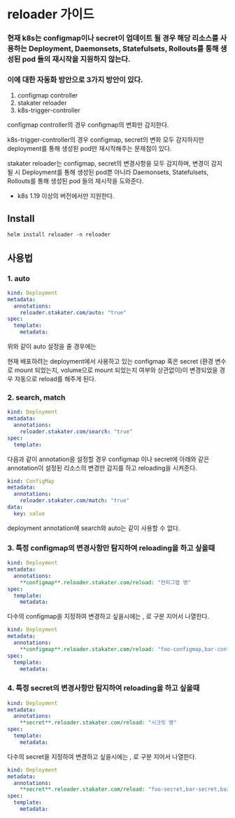 # reloader 가이드
### 현재 k8s는 configmap이나 secret이 업데이트 될 경우 해당 리소스를 사용하는 Deployment, Daemonsets, Statefulsets, Rollouts를 통해 생성된 pod 들의 재시작을 지원하지 않는다.

### 이에 대한 자동화 방안으로 3가지 방안이 있다.

1. configmap controller
2. stakater reloader
3. k8s-trigger-controller

configmap controller의 경우 configmap의 변화만 감지한다.

k8s-trigger-controller의 경우 configmap, secret의 변화 모두 감지하지만 deployment를 통해 생성된 pod만 재시작해주는 문제점이 있다.

stakater reloader는 configmap, secret의 변경사항을 모두 감지하며, 변경이 감지될 시 Deployment를 통해 생성된 pod뿐 아니라 Daemonsets, Statefulsets, Rollouts를 통해 생성된 pod 들의 재시작을 도와준다.

- k8s 1.19 이상의 버전에서만 지원한다.

## Install
```
helm install reloader -n reloader
```
## 사용법

### 1. auto

```yaml
kind: Deployment
metadata:
  annotations:
    reloader.stakater.com/auto: "true"
spec:
  template:
    metadata:
```

위와 같이 auto 설정을 줄 경우에는

현재 배포하려는 deployment에서 사용하고 있는 configmap 혹은 secret (환경 변수로 mount 되었는지, volume으로 mount 되었는지 여부와 상관없이)이 변경되었을 경우 자동으로 reload를 해주게 된다.

### 2. search, match

```yaml
kind: Deployment
metadata:
  annotations:
    reloader.stakater.com/search: "true"
spec:
  template:
```

다음과 같이 annotation을 설정할 경우 configmap 이나 secret에 아래와 같은 annotation이 설정된 리소스의 변경만 감지를 하고 reloading을 시켜준다.

```yaml
kind: ConfigMap
metadata:
  annotations:
    reloader.stakater.com/match: "true"
data:
  key: value
```

deployment annotation에 search와 auto는 같이 사용할 수 없다.

 

### 3. 특정 configmap의 변경사항만 탐지하여 reloading을 하고 싶을때

```yaml
kind: Deployment
metadata:
  annotations:
    **configmap**.reloader.stakater.com/reload: "컨피그맵 명"
spec:
  template:
    metadata:
```

다수의 configmap을  지정하여 변경하고 싶을시에는 , 로 구분 지어서 나열한다.

```yaml
kind: Deployment
metadata:
  annotations:
    **configmap**.reloader.stakater.com/reload: "foo-configmap,bar-configmap,baz-configmap"
spec:
  template: 
    metadata:
```

### 4. 특정 secret의 변경사항만 탐지하여 reloading을 하고 싶을때

```yaml
kind: Deployment
metadata:
  annotations:
    **secret**.reloader.stakater.com/reload: "시크릿 명"
spec:
  template: 
    metadata:
```

다수의 secret을  지정하여 변경하고 싶을시에는 , 로 구분 지어서 나열한다.

```yaml
kind: Deployment
metadata:
  annotations:
    **secret**.reloader.stakater.com/reload: "foo-secret,bar-secret,baz-secret"
spec:
  template: 
    metadata:
```

